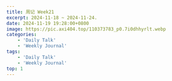 ```yaml
---
title: 周记 Week21
excerpt: 2024-11-18 ~ 2024-11-24. 
date: 2024-11-19 19:28:00+0800
image: https://pic.axi404.top/110373783_p0.7i0dhhyrlt.webp
categories:
    - 'Daily Talk'
    - 'Weekly Journal'
tags:
    - 'Daily Talk'
    - 'Weekly Journal'
top: 1
---
```

